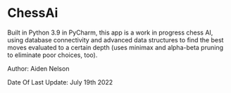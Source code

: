 # ChessAi
Built in Python 3.9 in PyCharm, this app is a work in progress chess AI,
using database connectivity and advanced data structures to find the best moves 
evaluated to a certain depth (uses minimax and alpha-beta pruning to eliminate poor choices, too).

Author: Aiden Nelson

Date Of Last Update: July 19th 2022
